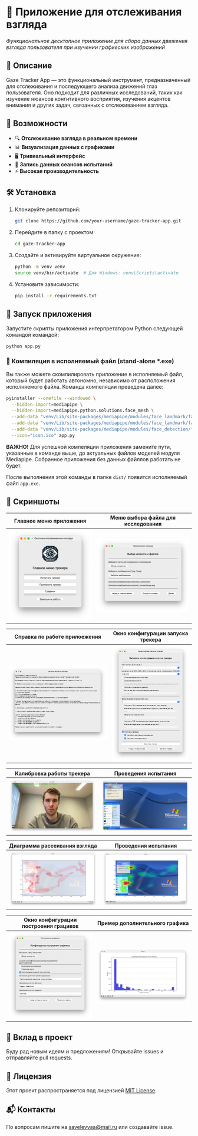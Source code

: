 # 🎯 Приложение для отслеживания взгляда

*Функциональное десктопное приложение для сбора данных движения взгляда пользователя при изучении графиеских изображений*

## 🚀 Описание
Gaze Tracker App — это функциональный инструмент, предназначенный для отслеживания и последующего анализа движений глаз пользователя. Оно подходит для различных исследований, таких как изучение нюансов конгитивного восприятия, изучения акцентов внимания и других задач, связанных с отслеживанием взгляда.

## 🌟 Возможности
- 🔍 **Отслеживание взгляда в реальном времени**
- 📊 **Визуализация данных с графиками**
- 🖥️ **Тривиальный интерфейс**
- 💾 **Запись данных сеансов испытаний**
- ⚡ **Высокая производительность**

## 🛠 Установка
1. Клонируйте репозиторий:
   ```sh
   git clone https://github.com/your-username/gaze-tracker-app.git
   ```
2. Перейдите в папку с проектом:
   ```sh
   cd gaze-tracker-app
   ```
3. Создайте и активируйте виртуальное окружение:
   ```sh
   python -m venv venv
   source venv/bin/activate  # Для Windows: venv\Scripts\activate
   ```
4. Установите зависимости:
   ```sh
   pip install -r requirements.txt
   ```

## 🚀 Запуск приложения
Запустите скрипты приложения интерпретатором Python следующей командой командой:
```sh
python app.py
```

### 🔧 Компиляция в исполняемый файл (stand-alone *.exe)
Вы также можете скомпилировать приложение в исполняемый файл, который будет работать автономно, независимо от расположения исполняемого файла. Команда компеляции преведена далее:
```sh
pyinstaller --onefile --windowed \
  --hidden-import=mediapipe \
  --hidden-import=mediapipe.python.solutions.face_mesh \
  --add-data "venv/Lib/site-packages/mediapipe/modules/face_landmark/face_landmark_front_cpu.binarypb;mediapipe/modules/face_landmark" \
  --add-data "venv/Lib/site-packages/mediapipe/modules/face_landmark/face_landmark_with_attention.tflite;mediapipe/modules/face_landmark" \
  --add-data "venv/Lib/site-packages/mediapipe/modules/face_detection/face_detection_short_range.tflite;mediapipe/modules/face_detection" \
  --icon="icon.ico" app.py
```
**ВАЖНО!** Для успешной компеляции приложения замените пути, указанные в команде выше, до актуальных файлов моделей модуля Mediapipe. Собранное приложения без данных файллов работать не будет. 

После выполнения этой команды в папке `dist/` появится исполняемый файл `app.exe`.

## 📸 Скриншоты

Главное меню приложения             |  Меню выбора файла для исследования 
:-------------------------:|:-------------------------:
![alt text](assets/image-1.png)  |  ![alt text](assets/image-2.png)

Справка по работе прилоежения  |  Окно конфигурации запуска трекера 
:-------------------------:|:-------------------------:
![alt text](assets/image-3.png)  |  ![alt text](assets/image-4.png)

Калибровка работы трекера  |  Проведения испытания  
:-------------------------:|:-------------------------:
![alt text](assets/image-5.png)  |  ![alt text](assets/image-9.png)

Диаграмма рассеивания взгляда  |  Проведения испытания  
:-------------------------:|:-------------------------:
![alt text](assets/image-7.png)  |  ![alt text](assets/image-8.png)

Окно конфигурации построения грациков  |  Пример дополнительного графика  
:-------------------------:|:-------------------------:
![alt text](assets/image-10.png)  |  ![alt text](assets/image-11.png)




## 🤝 Вклад в проект
Буду рад новым идеям и предложениям! Открывайте issues и отправляйте pull requests.

## 📜 Лицензия
Этот проект распространяется под лицензией [MIT License](LICENSE).

## 📬 Контакты
По вопросам пишите на [savelevvaa@mail.ru](mailto:savelevvaa@mail.ru) или создавайте issue.

